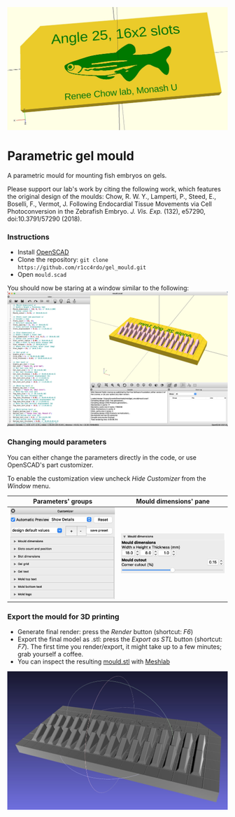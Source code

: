 ![Front of the gel mould](images/front.jpg)

# Parametric gel mould
A parametric mould for mounting fish embryos on gels.

Please support our lab's work by citing the following work, which features the original design of the moulds:
Chow, R. W. Y., Lamperti, P., Steed, E., Boselli, F., Vermot, J. Following Endocardial Tissue Movements via Cell Photoconversion in the Zebrafish Embryo. <em>J. Vis. Exp.</em> (132), e57290, doi:10.3791/57290 (2018).

### Instructions
* Install [OpenSCAD](https://openscad.org/downloads.html)
* Clone the repository: ```git clone https://github.com/r1cc4rdo/gel_mould.git```
* Open ```mould.scad```

You should now be staring at a window similar to the following:
![OpenSCAD window](images/openscad.jpg)

### Changing mould parameters
You can either change the parameters directly in the code, or use OpenSCAD's part customizer.

To enable the customization view uncheck *Hide Customizer* from the *Window* menu.

| Parameters' groups | Mould dimensions' pane |
| ---- | ---- |
| ![All mould parameters' group in the customizer](images/customizer1.jpg) | ![Detail of the "Mould dimensions" panel](images/customizer2.jpg) |

### Export the mould for 3D printing
* Generate final render: press the *Render* button (shortcut: *F6*)
* Export the final model as .stl: press the *Export as STL* button (shortcut: *F7*).
The first time you render/export, it might take up to a few minutes; grab yourself a coffee.
* You can inspect the resulting [mould.stl](mould.stl) with [Meshlab](https://www.meshlab.net/#download)

![mould.stl opened in MeshLab](images/meshlab.jpg)
